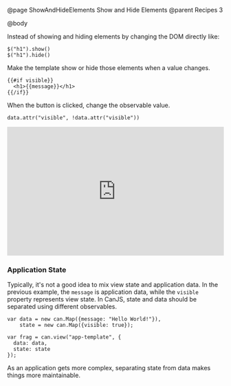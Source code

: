 @page ShowAndHideElements Show and Hide Elements
@parent Recipes 3

@body

Instead of showing and hiding elements by changing the DOM
directly like:

```
$("h1").show()
$("h1").hide()
```

Make the template show or hide those elements when a value
changes.

```
{{#if visible}}
  <h1>{{message}}</h1>
{{/if}}
```

When the button is clicked, change the observable value.

```
data.attr("visible", !data.attr("visible"))
```

<iframe width="100%" height="300" src="http://jsfiddle.net/donejs/eFss4/embedded/result,html,js/" allowfullscreen="allowfullscreen" frameborder="0"> </iframe>

### Application State

Typically, it's not a good idea to mix view state and application data.
In the previous example, the `message` is application data, while the
`visible` property represents view state. In CanJS, state and data
should be separated using different observables.

```
var data = new can.Map({message: "Hello World!"}),
	state = new can.Map({visible: true});

var frag = can.view("app-template", {
  data: data,
  state: state
});
```

As an application gets more complex, separating state from data
makes things more maintainable.
